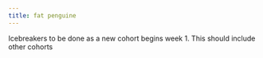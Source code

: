 ```yaml
---
title: fat penguine
---
```


Icebreakers to be done as a new cohort begins week 1. This should include other cohorts

